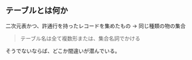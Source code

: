 ## テーブルとは何か
二次元表かつ、許通行を持ったレコードを集めたもの -> 同じ種類の物の集合<br>

> テーブル名は全て複数形または、集合名詞でかける

そうでないならば、どこか間違いが潜んでいる。
